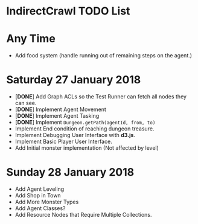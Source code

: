 # IndirectCrawl TODO List

# Any Time
- Add food system (handle running out of remaining steps on the agent.)

# Saturday 27 January 2018
- [**DONE**] Add Graph ACLs so the Test Runner can fetch all nodes they can see.
- [**DONE**] Implement Agent Movement
- [**DONE**] Implement Agent Tasking
- [**DONE**] Implement `Dungeon.getPath(agentId, from, to)`
- Implement End condition of reaching dungeon treasure.
- Implement Debugging User Interface with **d3.js**.
- Implement Basic Player User Interface.
- Add Initial monster implementation (Not affected by level)

# Sunday 28 January 2018
- Add Agent Leveling
- Add Shop in Town
- Add More Monster Types
- Add Agent Classes?
- Add Resource Nodes that Require Multiple Collections.